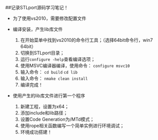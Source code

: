 ##记录STLport源码学习笔记！


+ 为了使用vs2010，需要修改配置文件

+ 编译安装，产生lib库文件
    1. 在开始菜单中找到vs2010的命令行工具；（选择64bit命令行，win7 64bit）
    2. 切换到STLport目录；
    3. 运行`configure -help`查看编译选项；
    4. 使用MSVC编译器编译，使用命令：
        `configure msvc10`
    5. 输入命令：
        `cd build`
        `cd lib`
    6. 输入命令：
        `nmake clean install`
    7. 编译完成！

+ 使用产生的lib库文件进行第一个程序
    1. 新建工程，设置为x64；
    2. 添加include和lib路径；
    3. 设置Code Generation为/MTd模式；
    4. 使用rope相关函数编写一个简单实例进行环境调试；
    5. 环境成功搭建！